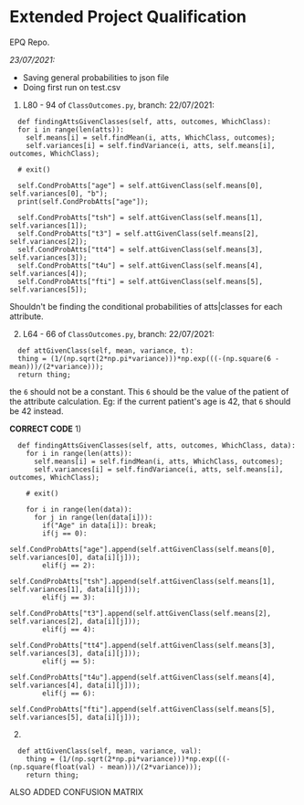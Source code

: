 # Extended Project Qualification
 EPQ Repo.


*23/07/2021:*
- Saving general probabilities to json file
- Doing first run on test.csv

1) L80 - 94 of `ClassOutcomes.py`, branch: 22/07/2021:
  ```
    def findingAttsGivenClasses(self, atts, outcomes, WhichClass):
    for i in range(len(atts)):
      self.means[i] = self.findMean(i, atts, WhichClass, outcomes);
      self.variances[i] = self.findVariance(i, atts, self.means[i], outcomes, WhichClass);
    
    # exit()

    self.CondProbAtts["age"] = self.attGivenClass(self.means[0], self.variances[0], "b");
    print(self.CondProbAtts["age"]);
    
    self.CondProbAtts["tsh"] = self.attGivenClass(self.means[1], self.variances[1]); 
    self.CondProbAtts["t3"] = self.attGivenClass(self.means[2], self.variances[2]);
    self.CondProbAtts["tt4"] = self.attGivenClass(self.means[3], self.variances[3]);
    self.CondProbAtts["t4u"] = self.attGivenClass(self.means[4], self.variances[4]);
    self.CondProbAtts["fti"] = self.attGivenClass(self.means[5], self.variances[5]);
  ```

  Shouldn't be finding the conditional probabilities of atts|classes for each attribute. 

2) L64 - 66 of `ClassOutcomes.py`, branch: 22/07/2021:
  ```
    def attGivenClass(self, mean, variance, t):
    thing = (1/(np.sqrt(2*np.pi*variance)))*np.exp(((-(np.square(6 - mean)))/(2*variance)));
    return thing;
  ```
  the `6` should not be a constant. This `6` should be the value of the patient of the attribute calculation.
  Eg: if the current patient's age is 42, that `6` should be 42 instead.


**CORRECT CODE**
1)
```
  def findingAttsGivenClasses(self, atts, outcomes, WhichClass, data):
    for i in range(len(atts)):
      self.means[i] = self.findMean(i, atts, WhichClass, outcomes);
      self.variances[i] = self.findVariance(i, atts, self.means[i], outcomes, WhichClass);
    
    # exit()

    for i in range(len(data)):
      for j in range(len(data[i])):
        if("Age" in data[i]): break;
        if(j == 0):
          self.CondProbAtts["age"].append(self.attGivenClass(self.means[0], self.variances[0], data[i][j]));
        elif(j == 2):
          self.CondProbAtts["tsh"].append(self.attGivenClass(self.means[1], self.variances[1], data[i][j]));
        elif(j == 3):
          self.CondProbAtts["t3"].append(self.attGivenClass(self.means[2], self.variances[2], data[i][j]));
        elif(j == 4):
          self.CondProbAtts["tt4"].append(self.attGivenClass(self.means[3], self.variances[3], data[i][j]));
        elif(j == 5):
          self.CondProbAtts["t4u"].append(self.attGivenClass(self.means[4], self.variances[4], data[i][j]));
        elif(j == 6):
          self.CondProbAtts["fti"].append(self.attGivenClass(self.means[5], self.variances[5], data[i][j]));
```

2) 
```
  def attGivenClass(self, mean, variance, val):
    thing = (1/(np.sqrt(2*np.pi*variance)))*np.exp(((-(np.square(float(val) - mean)))/(2*variance)));
    return thing;
```


ALSO ADDED CONFUSION MATRIX